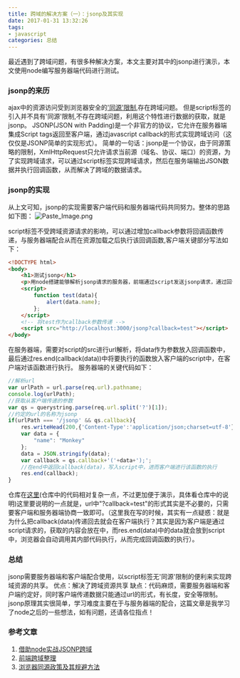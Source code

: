```yaml
---
title: 跨域的解决方案（一）：jsonp及其实现
date: 2017-01-31 13:32:26
tags:
- javascript
categories: 总结
---
```

最近遇到了跨域问题，有很多种解决方案，本文主要对其中的jsonp进行演示，本文使用node编写服务器端代码进行测试。
<!--more-->

### jsonp的来历
ajax中的资源访问受到浏览器安全的['同源'限制](http://www.ruanyifeng.com/blog/2016/04/same-origin-policy.html),存在跨域问题。
但是script标签的引入并不具有'同源'限制,不存在跨域问题，利用这个特性进行数据的获取，就是jsonp。
JSONP(JSON with Padding)是一个非官方的协议，它允许在服务器端集成Script tags返回至客户端，通过javascript callback的形式实现跨域访问（这仅仅是JSONP简单的实现形式）。
简单的一句话：jsonp是一个协议，由于同源策略的限制，XmlHttpRequest只允许请求当前源（域名、协议、端口）的资源，为了实现跨域请求，可以通过script标签实现跨域请求，然后在服务端输出JSON数据并执行回调函数，从而解决了跨域的数据请求。

### jsonp的实现
从上文可知，jsonp的实现需要客户端代码和服务器端代码共同努力。整体的思路如下图：
![Paste_Image.png](http://upload-images.jianshu.io/upload_images/3967512-4a0c232f37c44707.png?imageMogr2/auto-orient/strip%7CimageView2/2/w/1240)

script标签不受跨域资源请求的影响，可以通过增加callback参数将回调函数传递，与服务器端配合从而在资源加载之后执行该回调函数,客户端关键部分写法如下：

```html
<!DOCTYPE html>
<body>
    <h1>测试jsonp</h1>
    <p>用node搭建能够解析jsonp请求的服务器，前端通过script发送jsonp请求，通过回调处理服务器返回的数据</p>
    <script>
        function test(data){
            alert(data.name);
        };
    </script>
    <!-- 将test作为callback参数传递 -->
    <script src="http://localhost:3000/jsonp?callback=test"></script>
</body>
```

在服务器端，需要对script的src进行url解析，将data作为参数放入回调函数中，最后通过res.end(callback(data))中将要执行的函数放入客户端的script中，在客户端对该函数进行执行。
服务器端的关键代码如下：

```js
//解析url
var urlPath = url.parse(req.url).pathname;
console.log(urlPath);
//获取从客户端传递的参数
var qs = querystring.parse(req.url.split('?')[1]);
//约定的url的名称为jsonp
if(urlPath === '/jsonp' && qs.callback){
    res.writeHead(200,{'Content-Type':'application/json;charset=utf-8'});
    var data = {
        "name": "Monkey"
    };
    data = JSON.stringify(data);
    var callback = qs.callback+'('+data+');';
    //在end中返回callback(data)，写入script中，进而客户端进行该函数的执行
    res.end(callback);
}
```

仓库在[这里](https://github.com/yuzai/-/tree/master/js_cors/jsonp)(仓库中的代码相对复杂一点，不过更加便于演示，具体看仓库中的说明)这里要说明的一点就是，url中"?callback=test"的形式其实是不必要的，只需要客户端和服务器端协商一致即可。（这里我在写的时候，其实有一点疑惑：就是为什么把callback(data)传递回去就会在客户端执行？其实是因为客户端是通过script请求的，获取的内容会放在<script></script>中，而res.end(data)中的data就会放到script中，浏览器会自动调用其内部代码执行，从而完成回调函数的执行）。

### 总结
jsonp需要服务器端和客户端配合使用，以script标签无'同源'限制的便利来实现跨域资源的共享。
优点：解决了跨域资源共享
缺点：代码麻烦，需要服务器端和客户端约定好，同时客户端传递数据只能通过url的形式，有长度，安全等限制。
jsonp原理其实很简单，学习难度主要在于与服务器端的配合，这篇文章是我学习了node之后的一些想法，如有问题，还请各位指点！

### 参考文章
1. [借助node实战JSONP跨域](http://www.cnblogs.com/giggle/p/5496596.html)
2. [前端跨域整理
](https://gold.xitu.io/post/5815f4abbf22ec006893b431)
3. [浏览器同源政策及其规避方法](http://www.ruanyifeng.com/blog/2016/04/same-origin-policy.html)
